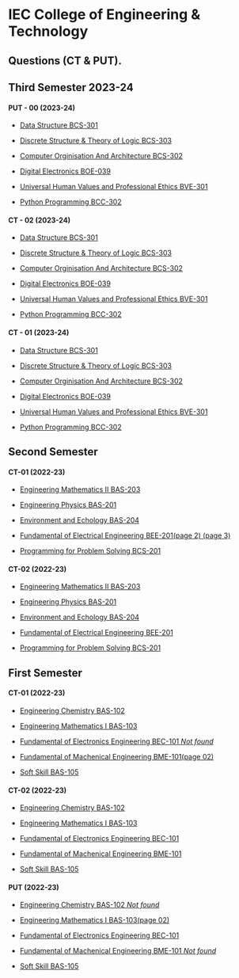 # IEC College of Engineering & Technology 
## Questions (CT & PUT).
## Third Semester 2023-24
#### PUT - 00 (2023-24)

- [Data Structure BCS-301](https://raw.githubusercontent.com/princekunal101/academic-section/main/Studies/IEC-Question-paper-CT-PUT/Third-sem/Data-structure-bcs301-put.jpg)

- [Discrete Structure & Theory of Logic BCS-303](https://raw.githubusercontent.com/princekunal101/academic-section/main/Studies/IEC-Question-paper-CT-PUT/Third-sem/Discrite-structure-&-Theory-of-logic-bcs303-put.jpg)

- [Computer Orginisation And Architecture BCS-302](https://raw.githubusercontent.com/princekunal101/academic-section/main/Studies/IEC-Question-paper-CT-PUT/Third-sem/Computer-Orginisation-and-Architecture-bcs302-put.jpg)

- [Digital Electronics BOE-039](https://raw.githubusercontent.com/princekunal101/academic-section/main/Studies/IEC-Question-paper-CT-PUT/Third-sem/Digital-electronics-boe039-put.jpg)

- [Universal Human Values and Professional Ethics BVE-301](https://raw.githubusercontent.com/princekunal101/academic-section/main/Studies/IEC-Question-paper-CT-PUT/Third-sem/Universal-human-values-&-profrssional-ethics-bve301-put.jpg)

- [Python Programming BCC-302](https://raw.githubusercontent.com/princekunal101/academic-section/main/Studies/IEC-Question-paper-CT-PUT/Third-sem/python-programming-bcc302-put.jpg)

#### CT - 02 (2023-24)

- [Data Structure BCS-301](https://raw.githubusercontent.com/princekunal101/academic-section/main/Studies/IEC-Question-paper-CT-PUT/Third-sem/Data-structure-bcs301-ct-II.jpg)

- [Discrete Structure & Theory of Logic BCS-303](https://raw.githubusercontent.com/princekunal101/academic-section/main/Studies/IEC-Question-paper-CT-PUT/Third-sem/Discrite-structure-&-Theory-of-logic-bcs303-ct-II.jpg)

- [Computer Orginisation And Architecture BCS-302](https://raw.githubusercontent.com/princekunal101/academic-section/main/Studies/IEC-Question-paper-CT-PUT/Third-sem/Computer-Orginisation-and-Architecture-bcs302-ct-II.jpg)

- [Digital Electronics BOE-039](https://raw.githubusercontent.com/princekunal101/academic-section/main/Studies/IEC-Question-paper-CT-PUT/Third-sem/Digital-electronics-boe039-ct-II.jpg)

- [Universal Human Values and Professional Ethics BVE-301](https://raw.githubusercontent.com/princekunal101/academic-section/main/Studies/IEC-Question-paper-CT-PUT/Third-sem/Universal-human-values-&-profrssional-ethics-bve301-ct-II.jpg)

- [Python Programming BCC-302](https://raw.githubusercontent.com/princekunal101/academic-section/main/Studies/IEC-Question-paper-CT-PUT/Third-sem/python-programming-bcc302-ct-II.jpg)

#### CT - 01 (2023-24)

- [Data Structure BCS-301](https://raw.githubusercontent.com/princekunal101/academic-section/main/Studies/IEC-Question-paper-CT-PUT/Third-sem/Data-structure-bcs301.jpg)

- [Discrete Structure & Theory of Logic BCS-303](https://raw.githubusercontent.com/princekunal101/academic-section/main/Studies/IEC-Question-paper-CT-PUT/Third-sem/Discrite-structure-&-Theory-of-logic-bcs303.jpg)

- [Computer Orginisation And Architecture BCS-302](https://raw.githubusercontent.com/princekunal101/academic-section/main/Studies/IEC-Question-paper-CT-PUT/Third-sem/Computer-Orginisation-and-Architecture-bcs302.jpg)

- [Digital Electronics BOE-039](https://raw.githubusercontent.com/princekunal101/academic-section/main/Studies/IEC-Question-paper-CT-PUT/Third-sem/Digital-electronics-boe039.jpg)

- [Universal Human Values and Professional Ethics BVE-301](https://raw.githubusercontent.com/princekunal101/academic-section/main/Studies/IEC-Question-paper-CT-PUT/Third-sem/Universal-human-values-&-profrssional-ethics-bve301.jpg)

- [Python Programming BCC-302](https://raw.githubusercontent.com/princekunal101/academic-section/main/Studies/IEC-Question-paper-CT-PUT/Third-sem/python-programming-bcc302.jpg)
## Second Semester 
#### CT-01 (2022-23)
- [Engineering Mathematics II BAS-203](https://raw.githubusercontent.com/princekunal101/academic-section/main/Studies/IEC-Question-paper-CT-PUT/Second-sem/Engineering-mathematics-ii-bas203-ct01.jpg)

- [Engineering Physics BAS-201](https://raw.githubusercontent.com/princekunal101/academic-section/main/Studies/IEC-Question-paper-CT-PUT/Second-sem/Engineering-physics-bas201-ct01.jpg)

- [Environment and Echology BAS-204](https://raw.githubusercontent.com/princekunal101/academic-section/main/Studies/IEC-Question-paper-CT-PUT/Second-sem/Environment-and-echology-bas204-ct01.jpg)

- [Fundamental of Electrical Engineering BEE-201](https://raw.githubusercontent.com/princekunal101/academic-section/main/Studies/IEC-Question-paper-CT-PUT/Second-sem/Fundamentals-of-electrical-engg-bee201-ct01-page00.jpg)[(page 2)](https://raw.githubusercontent.com/princekunal101/academic-section/main/Studies/IEC-Question-paper-CT-PUT/Second-sem/Fundamentals-of-electrical-engg-bee201-ct01-page01.jpg)[ (page 3)](https://raw.githubusercontent.com/princekunal101/academic-section/main/Studies/IEC-Question-paper-CT-PUT/Second-sem/Fundamentals-of-electrical-engg-bee201-ct01-page02.jpg)

- [Programming for Problem Solving BCS-201](https://raw.githubusercontent.com/princekunal101/academic-section/main/Studies/IEC-Question-paper-CT-PUT/Second-sem/Programming-for-problem-solving-bcs201-ct01.jpg)

#### CT-02 (2022-23)
- [Engineering Mathematics II BAS-203](https://raw.githubusercontent.com/princekunal101/academic-section/main/Studies/IEC-Question-paper-CT-PUT/Second-sem/Engineering-mathematics-ii-bas203-ct-02.jpg)

- [Engineering Physics BAS-201](https://raw.githubusercontent.com/princekunal101/academic-section/main/Studies/IEC-Question-paper-CT-PUT/Second-sem/Engineering-physics-bas201-ct-02.jpg)

- [Environment and Echology BAS-204](https://raw.githubusercontent.com/princekunal101/academic-section/main/Studies/IEC-Question-paper-CT-PUT/Second-sem/Environment-and-echology-bas204-ct-02.jpg)

- [Fundamental of Electrical Engineering BEE-201](https://raw.githubusercontent.com/princekunal101/academic-section/main/Studies/IEC-Question-paper-CT-PUT/Second-sem/Fundamentals-of-electrical-engg-bee201-ct02.jpg)

- [Programming for Problem Solving BCS-201](https://raw.githubusercontent.com/princekunal101/academic-section/main/Studies/IEC-Question-paper-CT-PUT/Second-sem/Programming-for-problem-solving-bcs201-ct-02.jpg)

## First Semester 
#### CT-01 (2022-23)
- [Engineering Chemistry BAS-102](https://raw.githubusercontent.com/princekunal101/academic-section/main/Studies/IEC-Question-paper-CT-PUT/First-sem/Engineering-chemistry-bas102-ct01.jpg)

- [Engineering Mathematics I BAS-103](https://raw.githubusercontent.com/princekunal101/academic-section/main/Studies/IEC-Question-paper-CT-PUT/First-sem/Engineering-mathematics-bas103-ct01.jpg)

- [Fundamental of Electronics Engineering BEC-101 *Not found*]()

- [Fundamental of Machenical Engineering BME-101](https://raw.githubusercontent.com/princekunal101/academic-section/main/Studies/IEC-Question-paper-CT-PUT/First-sem/Fundamental-of-mechanical-engg-bme101-ct01-page00.jpg)[(page 02)](https://raw.githubusercontent.com/princekunal101/academic-section/main/Studies/IEC-Question-paper-CT-PUT/First-sem/Fundamental-of-mechanical-engg-bme101-ct01-page01.jpg)

- [Soft Skill BAS-105](https://raw.githubusercontent.com/princekunal101/academic-section/main/Studies/IEC-Question-paper-CT-PUT/First-sem/Soft-skill-bas105-ct01.jpg)

#### CT-02 (2022-23)
- [Engineering Chemistry BAS-102](https://raw.githubusercontent.com/princekunal101/academic-section/main/Studies/IEC-Question-paper-CT-PUT/First-sem/Engineering-chemistry-bas102-ct-02.jpg)

- [Engineering Mathematics I BAS-103](https://raw.githubusercontent.com/princekunal101/academic-section/main/Studies/IEC-Question-paper-CT-PUT/First-sem/Engineering-mathematics-i-bas103-ct-02.jpg)

- [Fundamental of Electronics Engineering BEC-101](https://raw.githubusercontent.com/princekunal101/academic-section/main/Studies/IEC-Question-paper-CT-PUT/First-sem/Fundamental-of-electronics-engg-bec101-ct-02.jpg)

- [Fundamental of Machenical Engineering BME-101](https://raw.githubusercontent.com/princekunal101/academic-section/main/Studies/IEC-Question-paper-CT-PUT/First-sem/Fundamental-of-mechanical-engg-bme101-ct-02.jpg)

- [Soft Skill BAS-105](https://raw.githubusercontent.com/princekunal101/academic-section/main/Studies/IEC-Question-paper-CT-PUT/First-sem/Soft-skill-bas105-ct-02.jpg)

#### PUT (2022-23)
- [Engineering Chemistry BAS-102 *Not found*]()

- [Engineering Mathematics I BAS-103](https://raw.githubusercontent.com/princekunal101/academic-section/main/Studies/IEC-Question-paper-CT-PUT/First-sem/Engineering-mathematics-i-bas103-put.jpg)[(page 02)](https://raw.githubusercontent.com/princekunal101/academic-section/main/Studies/IEC-Question-paper-CT-PUT/First-sem/Engineering-mathematics-i-bas103-put-page-02.jpg)

- [Fundamental of Electronics Engineering BEC-101](https://raw.githubusercontent.com/princekunal101/academic-section/main/Studies/IEC-Question-paper-CT-PUT/First-sem/Fundamental-of-electronics-engg-bec101-put.jpg)

- [Fundamental of Machenical Engineering BME-101 *Not found*]()

- [Soft Skill BAS-105](https://raw.githubusercontent.com/princekunal101/academic-section/main/Studies/IEC-Question-paper-CT-PUT/First-sem/Soft-skill-bas105-put.jpg)
